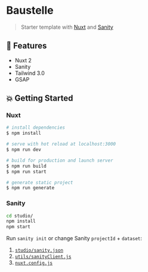 # Baustelle

> Starter template with [Nuxt](https://nuxtjs.org/) and [Sanity](https://sanity.io)

## 🤡 Features

- Nuxt 2
- Sanity
- Tailwind 3.0
- GSAP

## 💥 Getting Started

### Nuxt

```bash
# install dependencies
$ npm install

# serve with hot reload at localhost:3000
$ npm run dev

# build for production and launch server
$ npm run build
$ npm run start

# generate static project
$ npm run generate
```

### Sanity

```bash
cd studio/
npm install
npm start
```

Run `sanity init` or change Sanity `projectId` + `dataset`:

1. [`studio/sanity.json`](studio/sanity.json)
2. [`utils/sanityClient.js`](utils/sanityClient.js)
3. [`nuxt.config.js`](nuxt.config.js)
